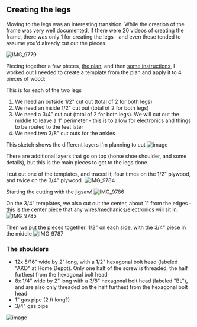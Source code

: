 ## Creating the legs

Moving to the legs was an interesting transition. While the creation of the frame was very well documented, if there were 20 videos of creating the frame, there was only 1 for creating the legs - and even these tended to assume you'd already cut out the pieces.

![IMG_9779](https://user-images.githubusercontent.com/8389039/172519438-9ae828bf-6b2e-4244-8b1c-08a9ecbfd5ca.jpg)

Piecing together a few pieces, [the plan](https://github.com/samsmithnz/R2D2/blob/main/Files/Legs/Leg%20-%20Leg%20%26%20Ankle.pdf), and then [some instructions](https://github.com/samsmithnz/R2D2/blob/main/Files/Legs/WoodenLegTutorial.pdf), I worked out I needed to create a template from the plan and apply it to 4 pieces of wood:

This is for each of the two legs
1. We need an outside 1/2" cut out (total of 2 for both legs)
2. We need an inside 1/2" cut out (total of 2 for both legs)
3. We need a 3/4" cut out (total of 2 for both legs). We will cut out the middle to leave a 1" perimeter - this is to allow for electronics and things to be routed to the feet later
4. We need two 3/8" cut outs for the ankles

This sketch shows the different layers I'm planning to cut
![image](https://user-images.githubusercontent.com/8389039/172628942-3693e883-f46c-4d9f-b4d2-c056ab636c5e.png)

There are additional layers that go on top (horse shoe shoulder, and some details), but this is the main pieces to get to the legs done. 

I cut out one of the templates, and traced it, four times on the 1/2" plywood, and twice on the 3/4" plywood. 
![IMG_9784](https://user-images.githubusercontent.com/8389039/173122662-b3134f65-0ccf-4014-b13d-6d21ed499bdc.jpg)

Starting the cutting with the jigsaw!
![IMG_9786](https://user-images.githubusercontent.com/8389039/173122690-9e5260bc-8ec9-494c-924f-21d7772d870a.jpg)

On the 3/4" templates, we also cut out the center, about 1" from the edges - this is the center piece that any wires/mechanics/electronics will sit in. 
![IMG_9785](https://user-images.githubusercontent.com/8389039/173122703-c2f6985e-b409-4bd8-9e1e-d3fbd0aa02ea.jpg)

Then we put the pieces together. 1/2" on each side, with the 3/4" piece in the middle
![IMG_9787](https://user-images.githubusercontent.com/8389039/173122837-d977f13e-4ddd-4b1e-b776-95402f43252f.jpg)

### The shoulders
- 12x 5/16" wide by 2" long, with a 1/2" hexagonal bolt head (labeled "AKD" at Home Depot). Only one half of the screw is threaded, the half furthest from the hexagonal bolt head
- 8x 1/4" wide by 2" long with a 3/8" hexagonal bolt head (labeled "BL"), and are also only threaded on the half furthest from the hexagonal bolt head
- 1" gas pipe (2 ft long?)
- 3/4" gas pipe

![image](https://user-images.githubusercontent.com/8389039/173209881-b3f647ad-abb9-4d0c-91ab-a7f3d32051e5.png)

